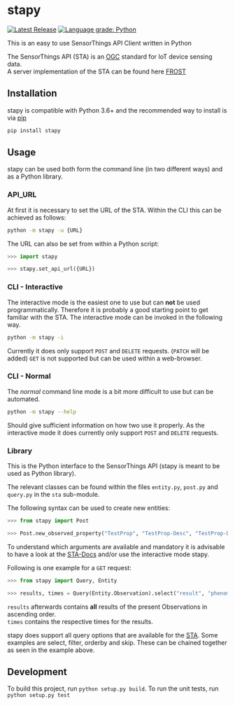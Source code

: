 # stapy
[![Latest Release](https://img.shields.io/github/release/zMoooooritz/stapy.svg)](https://github.com/zMoooooritz/stapy/releases)
[![Language grade: Python](https://img.shields.io/lgtm/grade/python/g/zMoooooritz/stapy.svg?logo=lgtm&logoWidth=18)](https://lgtm.com/projects/g/zMoooooritz/stapy/context:python)

This is an easy to use SensorThings API Client written in Python

The SensorThings API (STA) is an [OGC](https://www.osgeo.org/partners/ogc/) standard for IoT device sensing data.\
A server implementation of the STA can be found here [FROST](https://github.com/FraunhoferIOSB/FROST-Server)

## Installation

stapy is compatible with Python 3.6+ and the recommended way to install is via [pip](https://pip.pypa.io/en/stable/)
```bash
pip install stapy
```

## Usage

stapy can be used both form the command line (in two different ways) and as a Python library.

### API_URL

At first it is necessary to set the URL of the STA.
Within the CLI this can be achieved as follows:
```bash
python -m stapy -u {URL}
```
The URL can also be set from within a Python script:
```python
>>> import stapy

>>> stapy.set_api_url({URL})
```

### CLI - Interactive

The interactive mode is the easiest one to use but can **not** be used programmatically.
Therefore it is probably a good starting point to get familiar with the STA.
The interactive mode can be invoked in the following way.
```bash
python -m stapy -i
```
Currently it does only support `POST` and `DELETE` requests. (`PATCH` will be added)
`GET` is not supported but can be used within a web-browser.

### CLI - Normal

The *normal* command line mode is a bit more difficult to use but can be automated.
```bash
python -m stapy --help
```
Should give sufficient information on how two use it properly.
As the interactive mode it does currently only support `POST` and `DELETE` requests.

### Library

This is the Python interface to the SensorThings API (stapy is meant to be used as Python library).

The relevant classes can be found within the files `entity.py`, `post.py` and `query.py` in the `sta` sub-module.

The following syntax can be used to create new entities:
```python
>>> from stapy import Post

>>> Post.new_observed_property("TestProp", "TestProp-Desc", "TestProp-Def")
```
To understand which arguments are available and mandatory it is advisable to have a look at the [STA-Docs](https://developers.sensorup.com/docs/) and/or use the interactive mode stapy.

Following is one example for a `GET` request:
```python
>>> from stapy import Query, Entity

>>> results, times = Query(Entity.Observation).select("result", "phenomenonTIme").order("result").get_data_sets()
```
`results` afterwards contains **all** results of the present Observations in ascending order.\
`times` contains the respective times for the results.

stapy does support all query options that are available for the [STA](https://developers.sensorup.com/docs/#queryparameters).
Some examples are select, filter, orderby and skip. These can be chained together as seen in the example above.

## Development
To build this project, run `python setup.py build`. To run the unit tests, run `python setup.py test`
